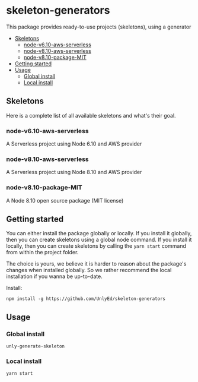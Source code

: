 # skeleton-generators

This package provides ready-to-use projects (skeletons), using a generator

<!-- toc -->

- [Skeletons](#skeletons)
  * [node-v6.10-aws-serverless](#node-v610-aws-serverless)
  * [node-v8.10-aws-serverless](#node-v810-aws-serverless)
  * [node-v8.10-package-MIT](#node-v810-package-mit)
- [Getting started](#getting-started)
- [Usage](#usage)
  * [Global install](#global-install)
  * [Local install](#local-install)

<!-- tocstop -->

## Skeletons

Here is a complete list of all available skeletons and what's their goal.

### node-v6.10-aws-serverless

A Serverless project using Node 6.10 and AWS provider

### node-v8.10-aws-serverless

A Serverless project using Node 8.10 and AWS provider

### node-v8.10-package-MIT

A Node 8.10 open source package (MIT license)

## Getting started

You can either install the package globally or locally.
If you install it globally, then you can create skeletons using a global node command.
If you install it locally, then you can create skeletons by calling the `yarn start` command from within the project folder.

The choice is yours, we believe it is harder to reason about the package's changes when installed globally. 
So we rather recommend the local installation if you wanna be up-to-date.

Install:
```
npm install -g https://github.com/UnlyEd/skeleton-generators
```

## Usage

### Global install
`unly-generate-skeleton`

### Local install
`yarn start`
